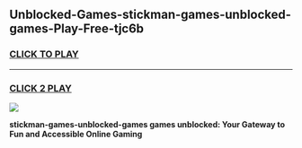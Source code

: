 
## Unblocked-Games-stickman-games-unblocked-games-Play-Free-tjc6b
<h3>
<a href="https://premium76.site?title=stickman-games-unblocked-games&ref=21A">CLICK TO PLAY</a></h3>
<hr>

<h3>
<a href="https://premium76.site?title=stickman-games-unblocked-games&ref=21A">CLICK 2 PLAY</a>
  
</h3>

<a href="https://premium76.site?title=stickman-games-unblocked-games&ref=21A"><img src="https://clearcache.store/games.png"></a>


**stickman-games-unblocked-games games unblocked: Your Gateway to Fun and Accessible Online Gaming**
